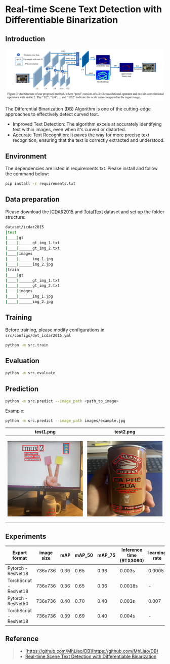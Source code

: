 # Real-time Scene Text Detection with Differentiable Binarization

## Introduction

<p align="center">
    <img src="images/architecture.png">
</p>

The Differential Binarization (DB) Algorithm is one of the cutting-edge approaches to effectively detect curved text. 
+ Improved Text Detection: The algorithm excels at accurately identifying text within images, even when it's curved or distorted.
+ Accurate Text Recognition: It paves the way for more precise text recognition, ensuring that the text is correctly extracted and understood.

## Environment
The dependencies are listed in requirements.txt. Please install and follow the command below:

```bash
pip install -r requirements.txt
```

## Data preparation
Please download the [ICDAR2015](https://rrc.cvc.uab.es/?ch=4&com=downloads) and [TotalText]() dataset and set up the folder structure:

```bash
dataset/icdar2015
|test
|____|gt
|____|______gt_img_1.txt
|____|______gt_img_2.txt
|____|images
|____|______img_1.jpg
|____|______img_2.jpg
|train
|____|gt
|____|______gt_img_1.txt
|____|______gt_img_2.txt
|____|images
|____|______img_1.jpg
|____|______img_2.jpg
```

## Training
Before training, please modify configurations in `src/configs/det_icdar2015.yml`
```bash
python -m src.train
```

## Evaluation

```bash
python -m src.evaluate
```

## Prediction

```bash
python -m src.predict --image_path <path_to_image>
```

Example:

```bash
python -m src.predict --image_path images/example.jpg
```

| test1.png| test2.png |
|--|--|
| <p align="center"><img src="images/test1.png"></p> | <p align="center"><img src="images/test2.png"></p> |


## Experiments

|Export format|image size|mAP|mAP_50|mAP_75| Inference time (RTX3060)| learning rate |
|--|--|--|--|--|--|--|
|Pytorch - ResNet18|736x736| 0.36 | 0.65 | 0.36 | 0.003s | 0.0005 |
|TorchScript - ResNet18| 736x736 |0.36 | 0.65 | 0.36 | 0.0018s | - |
|Pytorch - ResNet50|736x736| 0.40 | 0.70 | 0.40 | 0.003s | 0.007 |
|TorchScript - ResNet18| 736x736 | 0.39 | 0.69 | 0.40  | 0.004s | - |


## Reference

>+ [https://github.com/MhLiao/DB](https://github.com/MhLiao/DB)
>+ [Real-time Scene Text Detection with Differentiable Binarization](https://arxiv.org/abs/1911.08947)